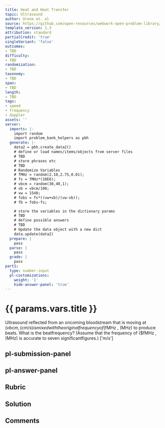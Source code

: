 ```yaml
---
title: Heat and Heat Transfer
topic: Ultrasound
author: Urone et. al
source: https://github.com/open-resources/webwork-open-problem-library/tree/master/Contrib/BrockPhysics/College_Physics_Urone/17.Physics_of_Hearing/17-07.Ultrasound/NU_U17_17_07_013.pg
template_version: 1.3
attribution: standard
partialCredit: 'true'
singleVariant: 'false'
outcomes:
- TBD
difficulty:
- TBD
randomization:
- TBD
taxonomy:
- TBD
span:
- TBD
length:
- TBD
tags:
- speed
- frequency
- doppler
assets: ''
server:
  imports: |-
    import random
    import problem_bank_helpers as pbh
  generate: |-
    data2 = pbh.create_data2()
    # define or load names/items/objects from server files
    # TBD
    # store phrases etc
    # TBD
    # Randomize Variables
    # fMHz = random(2.10,2.75,0.01);
    # fs = fMHz*(10E6);
    # vbcm = random(30,40,1);
    # vb = vbcm/100;
    # vw = 1540;
    # fobs = fs*((vw+vb)/(vw-vb));
    # fb = fobs-fs;

    # store the variables in the dictionary params
    # TBD
    # define possible answers
    # TBD
    # Update the data object with a new dict
    data.update(data2)
  prepare: |
    pass
  parse: |
    pass
  grade: |
    pass
part1:
  type: number-input
  pl-customizations:
    weight: '1'
    hide-answer-panel: 'true'
---
```


# {{ params.vars.title }} 


Ultrasound reflected from an oncoming bloodstream that is moving at ($vbcm , (cm/s) ismixed with the original frequency of ($fMHz , (MHz) to produce beats. What is the beatfrequency? (Assume that the frequency of ($fMHz , (MHz) is accurate to seven significantfigures.)
['m/s']

## pl-submission-panel 


## pl-answer-panel 


## Rubric 


## Solution 


## Comments 


